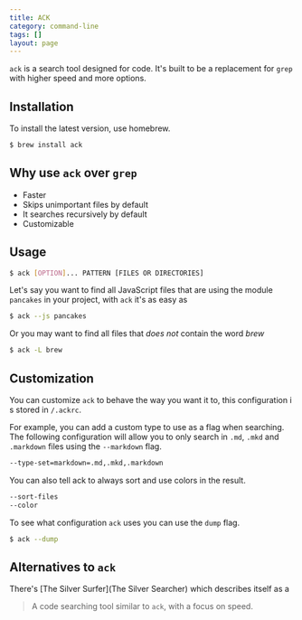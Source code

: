 ```yaml
---
title: ACK
category: command-line
tags: []
layout: page
---
```


`ack` is a search tool designed for code. It's built to be a replacement for
`grep` with higher speed and more options.

## Installation

To install the latest version, use homebrew.

```bash
$ brew install ack
```

## Why use `ack` over `grep`

- Faster
- Skips unimportant files by default
- It searches recursively by default
- Customizable

## Usage

```bash
$ ack [OPTION]... PATTERN [FILES OR DIRECTORIES]
```

Let's say you want to find all JavaScript files that are using the module
`pancakes` in your project, with `ack` it's as easy as

```sh
$ ack --js pancakes
```

Or you may want to find all files that _does not_ contain the word _brew_

```bash
$ ack -L brew
```

## Customization

You can customize `ack` to behave the way you want it to, this configuration i
s stored in `/.ackrc`.

For example, you can add a custom type to use as a flag when searching. The
following configuration will allow you to only search in `.md`, `.mkd` and
`.markdown` files using the `--markdown` flag.

```bash
--type-set=markdown=.md,.mkd,.markdown
```

You can also tell ack to always sort and use colors in the result.

```bash
--sort-files
--color
```

To see what configuration `ack` uses you can use the `dump` flag.

```bash
$ ack --dump
```

## Alternatives to `ack`

There's [The Silver Surfer](The Silver Searcher) which describes itself as a
> A code searching tool similar to `ack`, with a focus on speed.
